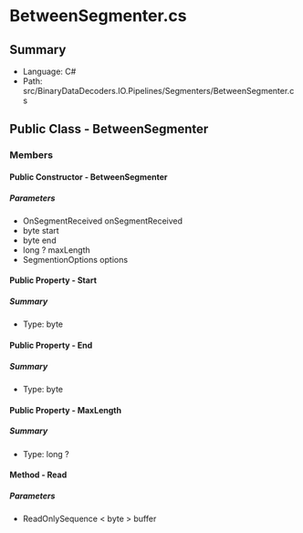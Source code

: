 ﻿# BetweenSegmenter.cs

## Summary

* Language: C#
* Path: src/BinaryDataDecoders.IO.Pipelines/Segmenters/BetweenSegmenter.cs

## Public Class - BetweenSegmenter

### Members

#### Public Constructor - BetweenSegmenter

#####  Parameters

 - OnSegmentReceived onSegmentReceived 
 - byte start 
 - byte end 
 - long ? maxLength 
 - SegmentionOptions options 

#### Public Property - Start

##### Summary

 * Type: byte 

#### Public Property - End

##### Summary

 * Type: byte 

#### Public Property - MaxLength

##### Summary

 * Type: long ? 

#### Method - Read

#####  Parameters

 - ReadOnlySequence < byte > buffer 

